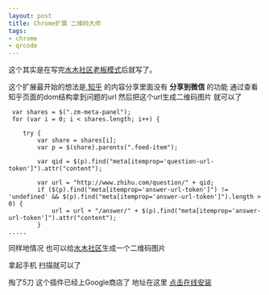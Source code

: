 ```yaml
---
layout: post
title: Chrome扩展 二维码大师
tags:
- chrome
- qrcode
---
```




这个其实是在写完[水木社区老板模式](http://cobola.github.io/2014/08/07/chrome-plugin-smth-boosmode.html)后就写了。

这个扩展最开始的想法是,[知乎](http://zhihu.com) 的内容分享里面没有 **分享到微信** 的功能 通过查看知乎页面的dom结构拿到问题的url 然后把这个url生成二维码图片 就可以了



 	 var shares = $(".zm-meta-panel");
 	 for (var i = 0; i < shares.length; i++) {

	    try {
    	  	var share = shares[i];
      		var p = $(share).parents(".feed-item");

	        var qid = $(p).find("meta[itemprop='question-url-token']").attr("content");

      		var url = "http://www.zhihu.com/question/" + qid;
      		if ($(p).find("meta[itemprop='answer-url-token']") != 'undefined' && $(p).find("meta[itemprop='answer-url-token']").length > 0) {
        		url = url + "/answer/" + $(p).find("meta[itemprop='answer-url-token']").attr("content");
      		}
	.....


同样地情况 也可以给[水木社区](http://www.newsmth.net)生成一个二维码图片

拿起手机 扫描就可以了

掏了5刀 这个插件已经上Google商店了 地址在这里 [点击在线安装](https://chrome.google.com/webstore/detail/qrcode-master/eandllggnghikbggfgifghhbhfahojfm?hl=zh-CN)







